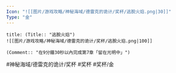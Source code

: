 ```yaml
---
Icon: "![[图片/游戏攻略/神秘海域/德雷克的诡计/奖杯/逃脫火焰.png|30]]"
Type: "金"
---
```

```ad-common-gold-trophy
title: (Title:: "逃脫火焰")
![[图片/游戏攻略/神秘海域/德雷克的诡计/奖杯/逃脫火焰.png|100]]

(Comment:: "在9分鐘30秒以內完成第7章「留在光明中」")
```

#神秘海域/德雷克的诡计/奖杯 #奖杯 #奖杯/金
